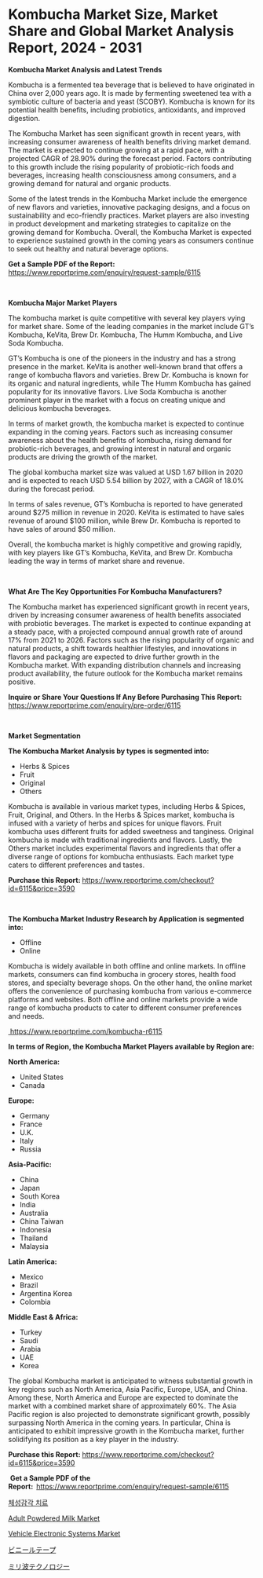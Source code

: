 <p><h1>Kombucha Market Size, Market Share and Global Market Analysis Report, 2024 - 2031</h1></p><p><strong>Kombucha Market Analysis and Latest Trends</strong></p>
<p><p>Kombucha is a fermented tea beverage that is believed to have originated in China over 2,000 years ago. It is made by fermenting sweetened tea with a symbiotic culture of bacteria and yeast (SCOBY). Kombucha is known for its potential health benefits, including probiotics, antioxidants, and improved digestion.</p><p>The Kombucha Market has seen significant growth in recent years, with increasing consumer awareness of health benefits driving market demand. The market is expected to continue growing at a rapid pace, with a projected CAGR of 28.90% during the forecast period. Factors contributing to this growth include the rising popularity of probiotic-rich foods and beverages, increasing health consciousness among consumers, and a growing demand for natural and organic products.</p><p>Some of the latest trends in the Kombucha Market include the emergence of new flavors and varieties, innovative packaging designs, and a focus on sustainability and eco-friendly practices. Market players are also investing in product development and marketing strategies to capitalize on the growing demand for Kombucha. Overall, the Kombucha Market is expected to experience sustained growth in the coming years as consumers continue to seek out healthy and natural beverage options.</p></p>
<p><strong>Get a Sample PDF of the Report:&nbsp;</strong> <a href="https://www.reportprime.com/enquiry/request-sample/6115">https://www.reportprime.com/enquiry/request-sample/6115</a></p>
<p>&nbsp;</p>
<p><strong>Kombucha Major Market Players</strong></p>
<p><p>The kombucha market is quite competitive with several key players vying for market share. Some of the leading companies in the market include GT’s Kombucha, KeVita, Brew Dr. Kombucha, The Humm Kombucha, and Live Soda Kombucha. </p><p>GT’s Kombucha is one of the pioneers in the industry and has a strong presence in the market. KeVita is another well-known brand that offers a range of kombucha flavors and varieties. Brew Dr. Kombucha is known for its organic and natural ingredients, while The Humm Kombucha has gained popularity for its innovative flavors. Live Soda Kombucha is another prominent player in the market with a focus on creating unique and delicious kombucha beverages.</p><p>In terms of market growth, the kombucha market is expected to continue expanding in the coming years. Factors such as increasing consumer awareness about the health benefits of kombucha, rising demand for probiotic-rich beverages, and growing interest in natural and organic products are driving the growth of the market.</p><p>The global kombucha market size was valued at USD 1.67 billion in 2020 and is expected to reach USD 5.54 billion by 2027, with a CAGR of 18.0% during the forecast period.</p><p>In terms of sales revenue, GT’s Kombucha is reported to have generated around $275 million in revenue in 2020. KeVita is estimated to have sales revenue of around $100 million, while Brew Dr. Kombucha is reported to have sales of around $50 million.</p><p>Overall, the kombucha market is highly competitive and growing rapidly, with key players like GT’s Kombucha, KeVita, and Brew Dr. Kombucha leading the way in terms of market share and revenue.</p></p>
<p>&nbsp;</p>
<p><strong>What Are The Key Opportunities For Kombucha Manufacturers?</strong></p>
<p><p>The Kombucha market has experienced significant growth in recent years, driven by increasing consumer awareness of health benefits associated with probiotic beverages. The market is expected to continue expanding at a steady pace, with a projected compound annual growth rate of around 17% from 2021 to 2026. Factors such as the rising popularity of organic and natural products, a shift towards healthier lifestyles, and innovations in flavors and packaging are expected to drive further growth in the Kombucha market. With expanding distribution channels and increasing product availability, the future outlook for the Kombucha market remains positive.</p></p>
<p><strong>Inquire or Share Your Questions If Any Before Purchasing This Report:</strong> <a href="https://www.reportprime.com/enquiry/pre-order/6115">https://www.reportprime.com/enquiry/pre-order/6115</a></p>
<p>&nbsp;</p>
<p><strong>Market Segmentation</strong></p>
<p><strong>The Kombucha Market Analysis by types is segmented into:</strong></p>
<p><ul><li>Herbs & Spices</li><li>Fruit</li><li>Original</li><li>Others</li></ul></p>
<p><p>Kombucha is available in various market types, including Herbs & Spices, Fruit, Original, and Others. In the Herbs & Spices market, kombucha is infused with a variety of herbs and spices for unique flavors. Fruit kombucha uses different fruits for added sweetness and tanginess. Original kombucha is made with traditional ingredients and flavors. Lastly, the Others market includes experimental flavors and ingredients that offer a diverse range of options for kombucha enthusiasts. Each market type caters to different preferences and tastes.</p></p>
<p><strong>Purchase this Report:&nbsp;</strong><a href="https://www.reportprime.com/checkout?id=6115&price=3590">https://www.reportprime.com/checkout?id=6115&price=3590</a></p>
<p>&nbsp;</p>
<p><strong>The Kombucha Market Industry Research by Application is segmented into:</strong></p>
<p><ul><li>Offline</li><li>Online</li></ul></p>
<p><p>Kombucha is widely available in both offline and online markets. In offline markets, consumers can find kombucha in grocery stores, health food stores, and specialty beverage shops. On the other hand, the online market offers the convenience of purchasing kombucha from various e-commerce platforms and websites. Both offline and online markets provide a wide range of kombucha products to cater to different consumer preferences and needs.</p></p>
<p><a href="https://www.reportprime.com/kombucha-r6115">&nbsp;https://www.reportprime.com/kombucha-r6115</a></p>
<p><strong>In terms of Region, the Kombucha Market Players available by Region are:</strong></p>
<p>
    <p> <strong> North America: </strong>
        <ul>
            <li>United States</li>
            <li>Canada</li>
        </ul>
        </p> 
    <p> <strong> Europe: </strong>
        <ul>
            <li>Germany</li>
            <li>France</li>
            <li>U.K.</li>
            <li>Italy</li>
            <li>Russia</li>
        </ul>
        </p> 
    <p> <strong> Asia-Pacific: </strong>
        <ul>
            <li>China</li>
            <li>Japan</li>
            <li>South Korea</li>
            <li>India</li>
            <li>Australia</li>
            <li>China Taiwan</li>
            <li>Indonesia</li>
            <li>Thailand</li>
            <li>Malaysia</li>
        </ul>
        </p> 
    <p> <strong> Latin America: </strong>
        <ul>
            <li>Mexico</li>
            <li>Brazil</li>
            <li>Argentina Korea</li>
            <li>Colombia</li>
        </ul>
        </p> 
    <p> <strong> Middle East & Africa: </strong>
        <ul>
            <li>Turkey</li>
            <li>Saudi</li>
            <li>Arabia</li>
            <li>UAE</li>
            <li>Korea</li>
        </ul>
    </p>
    </p>
<p><p>The global Kombucha market is anticipated to witness substantial growth in key regions such as North America, Asia Pacific, Europe, USA, and China. Among these, North America and Europe are expected to dominate the market with a combined market share of approximately 60%. The Asia Pacific region is also projected to demonstrate significant growth, possibly surpassing North America in the coming years. In particular, China is anticipated to exhibit impressive growth in the Kombucha market, further solidifying its position as a key player in the industry.</p></p>
<p><strong>Purchase this Report: </strong><a href="https://www.reportprime.com/checkout?id=6115&price=3590">https://www.reportprime.com/checkout?id=6115&price=3590</a></p>
<p>&nbsp;<strong>Get a Sample PDF of the Report:&nbsp;&nbsp;</strong><a href="https://www.reportprime.com/enquiry/request-sample/6115">https://www.reportprime.com/enquiry/request-sample/6115</a></p>
<p><strong></strong></p>
<p><p><a href="https://medium.com/@boydsmitham726/%EA%B8%80%EB%A1%9C%EB%B2%8C-%EC%B2%B4%EA%B0%90%EC%9D%B4%ED%98%95%EC%B9%B4-%EC%8B%9C%EC%9E%A5-%EA%B7%9C%EB%AA%A8%EB%8A%94-13-7-%EC%9D%98-cagr%EC%97%90-%EB%8F%84%EB%8B%AC%ED%95%A0-%EA%B2%83%EC%9C%BC%EB%A1%9C-%EC%98%88%EC%83%81%EB%90%98%EB%A9%B0-%EC%9D%B4-%EB%B3%B4%EA%B3%A0%EC%84%9C%EB%8A%94-2024%EB%85%84%EB%B6%80%ED%84%B0-2031%EB%85%84%EA%B9%8C%EC%A7%80%EC%9D%98-%EC%8B%9C%EC%9E%A5-%EC%84%B1%EC%9E%A5-%ED%8A%B8%EB%A0%8C%EB%93%9C-%EA%B8%B0%ED%9A%8C-%EB%B0%8F-%EC%98%88%EC%B8%A1%EC%9D%84-%EB%8B%A4%EB%A3%A8%EA%B3%A0-%EC%9E%88%EC%8A%B5%EB%8B%88%EB%8B%A4-359a72dc6506">체성감각 치료</a></p><p><a href="https://github.com/mauripalmi/Market-Research-Report-List-4/blob/main/adult-powdered-milk-market.md">Adult Powdered Milk Market</a></p><p><a href="https://issuu.com/reportprime-2/docs/vehicle-electronic-systems-market-size-2030.pptx">Vehicle Electronic Systems Market</a></p><p><a href="https://medium.com/@cielostamm/%E3%83%93%E3%83%8B%E3%83%BC%E3%83%AB%E3%83%86%E3%83%BC%E3%83%97%E5%B8%82%E5%A0%B4%E3%81%AE%E8%A6%8F%E6%A8%A1%E3%81%AF-%E5%B9%B4%E5%B9%B3%E5%9D%87%E6%88%90%E9%95%B7%E7%8E%8713-2-%E3%81%A7%E6%88%90%E9%95%B7%E3%81%97%E3%81%A6%E3%81%8A%E3%82%8A-%E3%81%93%E3%81%AE%E3%83%AC%E3%83%9D%E3%83%BC%E3%83%88%E3%81%A7%E3%81%AF%E5%B8%82%E5%A0%B4%E3%82%BB%E3%82%B0%E3%83%A1%E3%83%B3%E3%83%88-%E6%88%90%E9%95%B7-%E3%81%8A%E3%82%88%E3%81%B3%E4%BA%88%E6%B8%AC2024%E5%B9%B4%E3%81%8B%E3%82%892031%E5%B9%B4%E3%81%BE%E3%81%A7%E3%81%AE%E5%88%86%E6%9E%90%E3%81%8C%E3%82%AB%E3%83%90%E3%83%BC%E3%81%95%E3%82%8C%E3%81%A6%E3%81%84%E3%81%BE%E3%81%99-81b665aaf235">ビニールテープ</a></p><p><a href="https://medium.com/@estasprer20231/%E3%83%9F%E3%83%AA%E6%B3%A2%E6%8A%80%E8%A1%93%E7%94%A3%E6%A5%AD%E3%81%AE%E5%88%86%E6%9E%90%E3%83%AC%E3%83%9D%E3%83%BC%E3%83%88-%E5%B8%82%E5%A0%B4%E8%A6%8F%E6%A8%A1%E3%81%AF-2024%E5%B9%B4%E3%81%8B%E3%82%892031%E5%B9%B4%E3%81%BE%E3%81%A7%E3%81%AE%E6%9C%9F%E9%96%93%E3%81%AB-7-8-%E3%81%AEcagr%E3%81%A7%E6%88%90%E9%95%B7%E3%81%99%E3%82%8B%E3%81%A8%E4%BA%88%E6%B8%AC%E3%81%95%E3%82%8C%E3%81%A6%E3%81%84%E3%81%BE%E3%81%99-%E5%BF%9C%E7%94%A8-%E3%82%BF%E3%82%A4%E3%83%97-%E5%9C%B0%E5%9F%9F%E5%88%A5%E3%81%AB-5c47a16d1a3c">ミリ波テクノロジー</a></p></p>